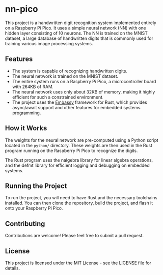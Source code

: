 # nn-pico

This project is a handwritten digit recognition system implemented entirely on a Raspberry Pi Pico. It uses a simple neural network (NN) with one hidden layer consisting of 10 neurons. The NN is trained on the MNIST dataset, a large database of handwritten digits that is commonly used for training various image processing systems.

## Features

- The system is capable of recognizing handwritten digits.
- The neural network is trained on the MNIST dataset.
- The entire system runs on a Raspberry Pi Pico, a microcontroller board with 264KB of RAM.
- The neural network uses only about 32KB of memory, making it highly efficient for such a constrained environment.
- The project uses the [Embassy](https://embassy.dev/) framework for Rust, which provides async/await support and other features for embedded systems programming.

## How it Works

The weights for the neural network are pre-computed using a Python script located in the `python/` directory. These weights are then used in the Rust program running on the Raspberry Pi Pico to recognize the digits.

The Rust program uses the nalgebra library for linear algebra operations, and the defmt library for efficient logging and debugging on embedded systems.

## Running the Project

To run the project, you will need to have Rust and the necessary toolchains installed. You can then clone the repository, build the project, and flash it onto your Raspberry Pi Pico.

## Contributing

Contributions are welcome! Please feel free to submit a pull request.

## License

This project is licensed under the MIT License - see the LICENSE file for details.
